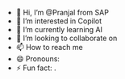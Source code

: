 - 👋 Hi, I’m @Pranjal from SAP
- 👀 I’m interested in Copilot
- 🌱 I’m currently learning AI
- 💞️ I’m looking to collaborate on 
- 📫 How to reach me 
- 😄 Pronouns: 
- ⚡ Fun fact: .

<!---
PranjalSAP/PranjalSAP is a ✨ special ✨ repository because its `README.md` (this file) appears on your GitHub profile.
You can click the Preview link to take a look at your changes.
--->
